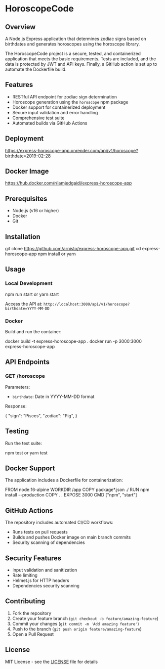 # HoroscopeCode

## Overview

A Node.js Express application that determines zodiac signs based on birthdates and generates horoscopes using the horoscope library.

The HoroscopeCode project is a secure, tested, and containerized application that meets the basic requirements. Tests are included, and the data is protected by JWT and API keys. Finally, a GitHub action is set up to automate the Dockerfile build.

## Features

- RESTful API endpoint for zodiac sign determination
- Horoscope generation using the `horoscope` npm package
- Docker support for containerized deployment
- Secure input validation and error handling
- Comprehensive test suite
- Automated builds via GitHub Actions

## Deployment

https://express-horoscope-app.onrender.com/api/v1/horoscope?birthdate=2019-02-28

## Docker Image

https://hub.docker.com/r/lamjedgaidi/express-horoscope-app

## Prerequisites

- Node.js (v16 or higher)
- Docker
- Git

## Installation

git clone https://github.com/arnisto/express-horoscope-app.git
cd express-horoscope-app
npm install
or
yarn

## Usage

### Local Development

npm run start
or
yarn start

Access the API at: `http://localhost:3000/api/v1/horoscope?birthdate=YYYY-MM-DD`

### Docker

Build and run the container:

docker build -t express-horoscope-app .
docker run -p 3000:3000 express-horoscope-app

## API Endpoints

### GET /horoscope

Parameters:

- `birthdate`: Date in YYYY-MM-DD format

Response:

{
"sign": "Pisces",
"zodiac": "Pig",
}

## Testing

Run the test suite:

npm test
or
yarn test

## Docker Support

The application includes a Dockerfile for containerization:

FROM node:16-alpine
WORKDIR /app
COPY package\*.json ./
RUN npm install --production
COPY . .
EXPOSE 3000
CMD ["npm", "start"]

## GitHub Actions

The repository includes automated CI/CD workflows:

- Runs tests on pull requests
- Builds and pushes Docker image on main branch commits
- Security scanning of dependencies

## Security Features

- Input validation and sanitization
- Rate limiting
- Helmet.js for HTTP headers
- Dependencies security scanning

## Contributing

1. Fork the repository
2. Create your feature branch (`git checkout -b feature/amazing-feature`)
3. Commit your changes (`git commit -m 'Add amazing feature'`)
4. Push to the branch (`git push origin feature/amazing-feature`)
5. Open a Pull Request

## License

MIT License - see the [LICENSE](LICENSE) file for details

